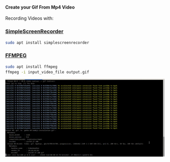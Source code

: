 #### Create your Gif From Mp4 Video

Recording Videos with: 
### [SimpleScreenRecorder](https://en.wikipedia.org/wiki/SimpleScreenRecorder)
```bash
sudo apt install simplescreenrecorder
```

### [FFMPEG](https://ffmpeg.org/)

```bash
sudo apt install ffmpeg
ffmpeg -i input_video_file output.gif
```

<img src="https://github.com/universalbit-dev/universalbit-dev/blob/main/gif/create-gif-from-mp4.gif" width="auto"></img>
